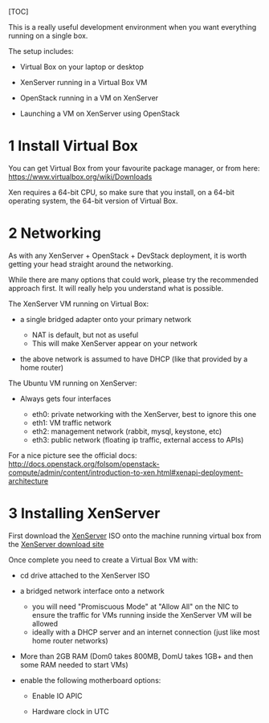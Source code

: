 [TOC]

This is a really useful development environment when you want everything running on a single box.

The setup includes:

* Virtual Box on your laptop or desktop

* XenServer running in a Virtual Box VM

* OpenStack running in a VM on XenServer

* Launching a VM on XenServer using OpenStack

# 1 Install Virtual Box

You can get Virtual Box from your favourite package manager, or from here: https://www.virtualbox.org/wiki/Downloads

Xen requires a 64-bit CPU, so make sure that you install, on a 64-bit operating system, the 64-bit version of Virtual Box.

# 2 Networking

As with any XenServer + OpenStack + DevStack deployment, it is worth getting your head straight around the networking.

While there are many options that could work, please try the recommended approach first. It will really help you understand what is possible.

The XenServer VM running on Virtual Box:

* a single bridged adapter onto your primary network

    - NAT is default, but not as useful
    - This will make XenServer appear on your network

* the above network is assumed to have DHCP (like that provided by a home router)

The Ubuntu VM running on XenServer:

* Always gets four interfaces
    
    - eth0: private networking with the XenServer, best to ignore this one
    - eth1: VM traffic network
    - eth2: management network (rabbit, mysql, keystone, etc)
    - eth3: public network (floating ip traffic, external access to APIs)

For a nice picture see the official docs: http://docs.openstack.org/folsom/openstack-compute/admin/content/introduction-to-xen.html#xenapi-deployment-architecture

# 3 Installing XenServer

First download the [XenServer](https://wiki.openstack.org/wiki/XenServer) ISO onto the machine running virtual box from the [XenServer download site](http://xenserver.org/overview-xenserver-open-source-virtualization/download.html)

Once complete you need to create a Virtual Box VM with:

* cd drive attached to the XenServer ISO

* a bridged network interface onto a network

    - you will need "Promiscuous Mode" at "Allow All" on the NIC to ensure the traffic for VMs running inside the XenServer VM will be allowed
    - ideally with a DHCP server and an internet connection (just like most home router networks)

* More than 2GB RAM (Dom0 takes 800MB, DomU takes 1GB+ and then some RAM needed to start VMs)

* enable the following motherboard options:

    - Enable IO APIC

    - Hardware clock in UTC
